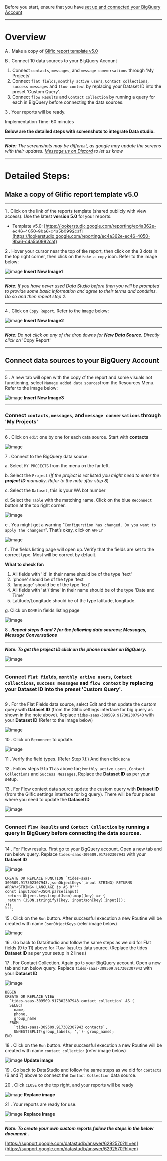 Before you start, ensure that you have [set up and connected your BigQuery Account](https://glific.github.io/docs/docs/Integrations/BigQuery%20Setup%20and%20link%20with%20Glific)
___

# **Overview**

A . Make a copy of [Glific report template v5.0](https://lookerstudio.google.com/reporting/ec4a362e-ec46-4050-9ba6-c4a5b0992caf)

B . Connect 10 data sources to your BigQuery Account

1. Connect `contacts`, `messages`, and `message conversations` through 'My Projects'
2. Connect `flat fields`, `monthly active users`, `Contact collections`, `success messages` and `flow context` by replacing your Dataset ID into the preset 'Custom Query'.
3. Connect `flow Results` and `Contact Collection` by running a query for each in BigQuery before connecting the data sources.

3 . Your reports will be ready.

Implementation Time: 60 minutes

**Below are the detailed steps with screenshots to integrate Data studio.**
___
**_Note:_** _The screenshots may be different, as google may update the screens with their updates. [Message us on Discord](https://discord.com/channels/717975833226248303/717975833679233077) to let us know_ 
___

# Detailed Steps:
## Make a copy of Glific report template v5.0
___

1 . Click on the link of the reports template (shared publicly with view access). Use the latest **version 5.0** for your reports.

- Template v5.0: [https://lookerstudio.google.com/reporting/ec4a362e-ec46-4050-9ba6-c4a5b0992caf](https://lookerstudio.google.com/reporting/ec4a362e-ec46-4050-9ba6-c4a5b0992caf)

2 . Hover your cursor near the top of the report, then click on the 3 dots in the top right corner, then click on the `Make a copy` icon. Refer to the image below:

![image](https://user-images.githubusercontent.com/32592458/212663584-0780edee-bff6-4714-b088-a8f4a60e5b63.png)
**Insert New Image1**
___
**_Note_**_: If you have never used Data Studio before then you will be prompted to provide some basic information and agree to their terms and conditins. Do so and then repeat step 2._
___

4 . Click on `Copy Report`. Refer to the image below:

![image](https://user-images.githubusercontent.com/32592458/212663623-13a99b24-1848-4c2e-af9f-22986e1b2435.png)
**Insert New Image2**
___
**_Note_**_: Do not click on any of the drop downs for **New Data Source**. Directly click on_ 'Copy Report'
___
## Connect data sources to your BigQuery Account
---

5 . A new tab will open with the copy of the report and some visuals not functioning, select  `Manage added data sources`from the Resources Menu. Refer to the image below:

![image](https://user-images.githubusercontent.com/32592458/212663662-6e5145a3-44ad-4228-b342-35c9336c8029.png)
**Insert New Image3**
___
### Connect `contacts`, `messages`, and `message conversations` through 'My Projects'
___

6 . Click on `edit` one by one for each data source. Start with **contacts**

![image](https://user-images.githubusercontent.com/32592458/212663748-52bb6637-8dc2-4186-8847-1bdcdd87cb67.png)

7 . Connect to the BigQuery data source:

a. Select `MY PROJECTS` from the menu on the far left.

b. Select the `Project` (_If the project is not listed you might need to enter the_ **_project ID_** _manually_. _Refer to the note after step 8_)

c. Select the `Dataset`, this is your WA bot number

d. Select the `Table` with the matching name. Click on the blue `Reconnect` button at the top right corner.

![image](https://user-images.githubusercontent.com/32592458/212663799-cd8bb1bd-975c-4002-af79-f1840d55a7cd.png)

e . You might get a warning &quot;`Configuration has changed. Do you want to apply the changes?`”.  That’s okay, click on `APPLY`

![image](https://user-images.githubusercontent.com/32592458/212663828-8000aace-580e-4c42-9248-d3a1c4baab5a.png)

f . The fields listing page will open up. Verify that the fields are set to the correct type. Most will be correct by default.

**What to check for:** 
1. All fields with 'id' in their name should be of the type 'text'
2. 'phone' should be of the type 'text'
3. 'language' should be of the type 'text'
3. All fields with 'at'/'time' in their name should be of the type 'Date and Time'
4. Latitude/Longitude should be of the type latitude, longitude.

g. Click on `DONE` in fields listing page

![image](https://user-images.githubusercontent.com/32592458/212663847-338d5a56-2374-46b6-860f-b7bac3f6a3b3.png)


8 . **_Repeat steps 6 and 7 for the following data sources; Messages, Message Conversations_**

___

**_Note: To get the project ID click on the phone number on BigQuery._**

![image](https://user-images.githubusercontent.com/32592458/212663868-0de922cd-7b17-47fc-ad1a-d4c00bc128b8.png)

___

### Connect `flat fields`, `monthly active users`, `Contact collections`, `success messages` and `flow context` by replacing your Dataset ID into the preset 'Custom Query'.
___

9 .  For the Flat Fields data source, select Edit and then update the custom query with **Dataset ID** (from the Glific settings interface for big query as shown in the note above). Replace `tides-saas-309509.917302307943` with your **Dataset ID** (Refer to the image below)

![image](https://user-images.githubusercontent.com/32592458/212663893-3fd0358b-066f-4bcf-a3ea-34647d1aa725.png)

10 . Click on `Reconnect` to update.

![image](https://user-images.githubusercontent.com/32592458/212663917-aa382287-5c61-4826-8fb8-df22c764480c.png)

11 . Verify the field types. (Refer Step 7.f.) And then click `Done`

12 . Follow steps 9 to 11 as above for; `Monthly active users`, `Contact Collections` and `Success Messages`,  Replace the **Dataset ID** as per your setup.

13 . For Flow context data source update the custom query with **Dataset ID** (from the Glific settings interface for big query). There will be four places where you need to update the **Dataset ID**

![image](https://user-images.githubusercontent.com/32592458/212663940-cb623c04-38a4-47ce-9a9c-37803e252315.png)

___
### Connect `flow Results` and `Contact Collection` by running a query in BigQuery before connecting the data sources.
___

14 . For Flow results. First go to your BigQuery account. Open a new tab and run below query. Replace `tides-saas-309509.917302307943` with your **Dataset ID**

![image](https://user-images.githubusercontent.com/32592458/212663971-569e3848-7a8a-44ff-813a-f044962c3397.png)



```
CREATE OR REPLACE FUNCTION `tides-saas-309509.917302307943.jsonObjectKeys`(input STRING) RETURNS ARRAY<STRING> LANGUAGE js AS R"""
const inputJson=JSON.parse(input)
 return Object.keys(inputJson).map((key) => {
 return (JSON.stringify([key, inputJson[key].input]));
});
""";
```





15 .  Click on the `Run` button. After successful execution a new Routine will be created with name `JsonObjectKeys` (refer image below)

![image](https://user-images.githubusercontent.com/32592458/212664014-f6f114ce-6677-4b86-a360-bf801280985d.png)



16 . Go back to DataStudio and follow the same steps as we did for Flat fields (9 to 11) above for `Flow Results`  data source. (Replace the tides **Dataset ID** as per your setup in 2 lines.)

17 . For Contact Collection. Again go to your BigQuery account. Open a new tab and run below query. Replace `tides-saas-309509.917302307943` with your **Dataset ID**

![image](https://user-images.githubusercontent.com/32592458/212663971-569e3848-7a8a-44ff-813a-f044962c3397.png)


```
BEGIN
CREATE OR REPLACE VIEW
  `tides-saas-309509.917302307943.contact_collection` AS (
  SELECT
    name,
    phone,
    group_name
  FROM
    `tides-saas-309509.917302307943.contacts`,
    UNNEST(SPLIT(group_labels, ',')) group_name);
END
```





18 .  Click on the `Run` button. After successful execution a new Routine will be created with name `contact_collection` (refer image below)

![image](https://user-images.githubusercontent.com/32592458/212664014-f6f114ce-6677-4b86-a360-bf801280985d.png)
**Update image**


19 . Go back to DataStudio and follow the same steps as we did for `contacts` (6 and 7) above to connect the `Contact Collection` data source.


20 .  Click  `CLOSE` on the top right, and your reports will be ready

![image](https://user-images.githubusercontent.com/32592458/212664047-85461e8b-65ca-4790-87cc-47724f9506fe.png)
**Replace image**


21 .  Your reports are ready for use.

![image](https://user-images.githubusercontent.com/32592458/212664089-c796e0c7-24d1-4599-a476-e3a11767bfd3.png)
**Replace Image**

___
**_Note: To create your own custom reports follow the steps in the below document ._**

[https://support.google.com/datastudio/answer/6292570?hl=en](https://support.google.com/datastudio/answer/6292570?hl=en)
___